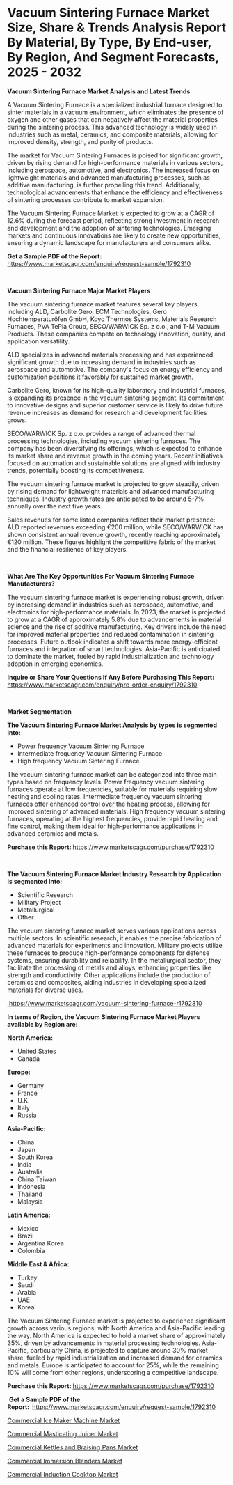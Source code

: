 <p><h1>Vacuum Sintering Furnace Market Size, Share & Trends Analysis Report By Material, By Type, By End-user, By Region, And Segment Forecasts, 2025 - 2032</h1></p><p><strong>Vacuum Sintering Furnace Market Analysis and Latest Trends</strong></p>
<p><p>A Vacuum Sintering Furnace is a specialized industrial furnace designed to sinter materials in a vacuum environment, which eliminates the presence of oxygen and other gases that can negatively affect the material properties during the sintering process. This advanced technology is widely used in industries such as metal, ceramics, and composite materials, allowing for improved density, strength, and purity of products. </p><p>The market for Vacuum Sintering Furnaces is poised for significant growth, driven by rising demand for high-performance materials in various sectors, including aerospace, automotive, and electronics. The increased focus on lightweight materials and advanced manufacturing processes, such as additive manufacturing, is further propelling this trend. Additionally, technological advancements that enhance the efficiency and effectiveness of sintering processes contribute to market expansion. </p><p>The Vacuum Sintering Furnace Market is expected to grow at a CAGR of 12.6% during the forecast period, reflecting strong investment in research and development and the adoption of sintering technologies. Emerging markets and continuous innovations are likely to create new opportunities, ensuring a dynamic landscape for manufacturers and consumers alike.</p></p>
<p><strong>Get a Sample PDF of the Report:&nbsp;</strong> <a href="https://www.marketscagr.com/enquiry/request-sample/1792310?utm_campaign=2004&utm_medium=2&utm_source=Github&utm_content=ia&utm_term=10042025&utm_id=vacuum-sintering-furnace">https://www.marketscagr.com/enquiry/request-sample/1792310</a></p>
<p>&nbsp;</p>
<p><strong>Vacuum Sintering Furnace Major Market Players</strong></p>
<p><p>The vacuum sintering furnace market features several key players, including ALD, Carbolite Gero, ECM Technologies, Gero Hochtemperaturöfen GmbH, Koyo Thermos Systems, Materials Research Furnaces, PVA TePla Group, SECO/WARWICK Sp. z o.o., and T-M Vacuum Products. These companies compete on technology innovation, quality, and application versatility.</p><p>ALD specializes in advanced materials processing and has experienced significant growth due to increasing demand in industries such as aerospace and automotive. The company's focus on energy efficiency and customization positions it favorably for sustained market growth.</p><p>Carbolite Gero, known for its high-quality laboratory and industrial furnaces, is expanding its presence in the vacuum sintering segment. Its commitment to innovative designs and superior customer service is likely to drive future revenue increases as demand for research and development facilities grows.</p><p>SECO/WARWICK Sp. z o.o. provides a range of advanced thermal processing technologies, including vacuum sintering furnaces. The company has been diversifying its offerings, which is expected to enhance its market share and revenue growth in the coming years. Recent initiatives focused on automation and sustainable solutions are aligned with industry trends, potentially boosting its competitiveness.</p><p>The vacuum sintering furnace market is projected to grow steadily, driven by rising demand for lightweight materials and advanced manufacturing techniques. Industry growth rates are anticipated to be around 5-7% annually over the next five years.</p><p>Sales revenues for some listed companies reflect their market presence: ALD reported revenues exceeding €200 million, while SECO/WARWICK has shown consistent annual revenue growth, recently reaching approximately €120 million. These figures highlight the competitive fabric of the market and the financial resilience of key players.</p></p>
<p>&nbsp;</p>
<p><strong>What Are The Key Opportunities For Vacuum Sintering Furnace Manufacturers?</strong></p>
<p><p>The vacuum sintering furnace market is experiencing robust growth, driven by increasing demand in industries such as aerospace, automotive, and electronics for high-performance materials. In 2023, the market is projected to grow at a CAGR of approximately 5.8% due to advancements in material science and the rise of additive manufacturing. Key drivers include the need for improved material properties and reduced contamination in sintering processes. Future outlook indicates a shift towards more energy-efficient furnaces and integration of smart technologies. Asia-Pacific is anticipated to dominate the market, fueled by rapid industrialization and technology adoption in emerging economies.</p></p>
<p><strong>Inquire or Share Your Questions If Any Before Purchasing This Report:</strong> <a href="https://www.marketscagr.com/enquiry/pre-order-enquiry/1792310?utm_campaign=2004&utm_medium=2&utm_source=Github&utm_content=ia&utm_term=10042025&utm_id=vacuum-sintering-furnace">https://www.marketscagr.com/enquiry/pre-order-enquiry/1792310</a></p>
<p>&nbsp;</p>
<p><strong>Market Segmentation</strong></p>
<p><strong>The Vacuum Sintering Furnace Market Analysis by types is segmented into:</strong></p>
<p><ul><li>Power frequency Vacuum Sintering Furnace</li><li>Intermediate frequency Vacuum Sintering Furnace</li><li>High frequency Vacuum Sintering Furnace</li></ul></p>
<p><p>The vacuum sintering furnace market can be categorized into three main types based on frequency levels. Power frequency vacuum sintering furnaces operate at low frequencies, suitable for materials requiring slow heating and cooling rates. Intermediate frequency vacuum sintering furnaces offer enhanced control over the heating process, allowing for improved sintering of advanced materials. High frequency vacuum sintering furnaces, operating at the highest frequencies, provide rapid heating and fine control, making them ideal for high-performance applications in advanced ceramics and metals.</p></p>
<p><strong>Purchase this Report:&nbsp;</strong><a href="https://www.marketscagr.com/purchase/1792310?utm_campaign=2004&utm_medium=2&utm_source=Github&utm_content=ia&utm_term=10042025&utm_id=vacuum-sintering-furnace">https://www.marketscagr.com/purchase/1792310</a></p>
<p>&nbsp;</p>
<p><strong>The Vacuum Sintering Furnace Market Industry Research by Application is segmented into:</strong></p>
<p><ul><li>Scientific Research</li><li>Military Project</li><li>Metallurgical</li><li>Other</li></ul></p>
<p><p>The vacuum sintering furnace market serves various applications across multiple sectors. In scientific research, it enables the precise fabrication of advanced materials for experiments and innovation. Military projects utilize these furnaces to produce high-performance components for defense systems, ensuring durability and reliability. In the metallurgical sector, they facilitate the processing of metals and alloys, enhancing properties like strength and conductivity. Other applications include the production of ceramics and composites, aiding industries in developing specialized materials for diverse uses.</p></p>
<p><a href="https://www.marketscagr.com/vacuum-sintering-furnace-r1792310?utm_campaign=2004&utm_medium=2&utm_source=Github&utm_content=ia&utm_term=10042025&utm_id=vacuum-sintering-furnace">&nbsp;https://www.marketscagr.com/vacuum-sintering-furnace-r1792310</a></p>
<p><strong>In terms of Region, the Vacuum Sintering Furnace Market Players available by Region are:</strong></p>
<p>
    <p> <strong> North America: </strong>
        <ul>
            <li>United States</li>
            <li>Canada</li>
        </ul>
        </p> 
    <p> <strong> Europe: </strong>
        <ul>
            <li>Germany</li>
            <li>France</li>
            <li>U.K.</li>
            <li>Italy</li>
            <li>Russia</li>
        </ul>
        </p> 
    <p> <strong> Asia-Pacific: </strong>
        <ul>
            <li>China</li>
            <li>Japan</li>
            <li>South Korea</li>
            <li>India</li>
            <li>Australia</li>
            <li>China Taiwan</li>
            <li>Indonesia</li>
            <li>Thailand</li>
            <li>Malaysia</li>
        </ul>
        </p> 
    <p> <strong> Latin America: </strong>
        <ul>
            <li>Mexico</li>
            <li>Brazil</li>
            <li>Argentina Korea</li>
            <li>Colombia</li>
        </ul>
        </p> 
    <p> <strong> Middle East & Africa: </strong>
        <ul>
            <li>Turkey</li>
            <li>Saudi</li>
            <li>Arabia</li>
            <li>UAE</li>
            <li>Korea</li>
        </ul>
    </p>
    </p>
<p><p>The Vacuum Sintering Furnace market is projected to experience significant growth across various regions, with North America and Asia-Pacific leading the way. North America is expected to hold a market share of approximately 35%, driven by advancements in material processing technologies. Asia-Pacific, particularly China, is projected to capture around 30% market share, fueled by rapid industrialization and increased demand for ceramics and metals. Europe is anticipated to account for 25%, while the remaining 10% will come from other regions, underscoring a competitive landscape.</p></p>
<p><strong>Purchase this Report: </strong><a href="https://www.marketscagr.com/purchase/1792310?utm_campaign=2004&utm_medium=2&utm_source=Github&utm_content=ia&utm_term=10042025&utm_id=vacuum-sintering-furnace">https://www.marketscagr.com/purchase/1792310</a></p>
<p>&nbsp;<strong>Get a Sample PDF of the Report:&nbsp;&nbsp;</strong><a href="https://www.marketscagr.com/enquiry/request-sample/1792310?utm_campaign=2004&utm_medium=2&utm_source=Github&utm_content=ia&utm_term=10042025&utm_id=vacuum-sintering-furnace">https://www.marketscagr.com/enquiry/request-sample/1792310</a></p>
<p><strong></strong></p>
<p><p><a href="https://github.com/sungbruington660/Market-Research-Report-List-1/blob/main/commercial-ice-maker-machine-market.md?utm_campaign=2004&utm_medium=2&utm_source=Github&utm_content=ia&utm_term=10042025&utm_id=vacuum-sintering-furnace">Commercial Ice Maker Machine Market</a></p><p><a href="https://github.com/tashipmhuiri/Market-Research-Report-List-1/blob/main/commercial-masticating-juicer-market.md?utm_campaign=2004&utm_medium=2&utm_source=Github&utm_content=ia&utm_term=10042025&utm_id=vacuum-sintering-furnace">Commercial Masticating Juicer Market</a></p><p><a href="https://github.com/akrachveslov/Market-Research-Report-List-1/blob/main/commercial-kettles-and-braising-pans-market.md?utm_campaign=2004&utm_medium=2&utm_source=Github&utm_content=ia&utm_term=10042025&utm_id=vacuum-sintering-furnace">Commercial Kettles and Braising Pans Market</a></p><p><a href="https://github.com/pimanoruman/Market-Research-Report-List-1/blob/main/commercial-immersion-blenders-market.md?utm_campaign=2004&utm_medium=2&utm_source=Github&utm_content=ia&utm_term=10042025&utm_id=vacuum-sintering-furnace">Commercial Immersion Blenders Market</a></p><p><a href="https://github.com/adyawafurber1/Market-Research-Report-List-1/blob/main/commercial-induction-cooktop-market.md?utm_campaign=2004&utm_medium=2&utm_source=Github&utm_content=ia&utm_term=10042025&utm_id=vacuum-sintering-furnace">Commercial Induction Cooktop Market</a></p></p>